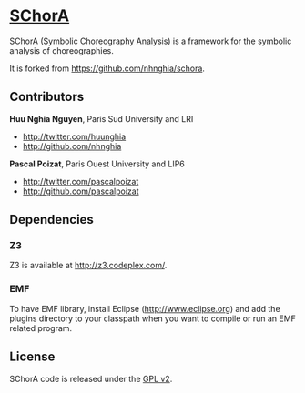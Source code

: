 # [SChorA]()

SChorA (Symbolic Choreography Analysis) is a framework for the symbolic analysis of choreographies.

It is forked from https://github.com/nhnghia/schora.

## Contributors

**Huu Nghia Nguyen**, Paris Sud University and LRI

- <http://twitter.com/huunghia>
- <http://github.com/nhnghia>

**Pascal Poizat**, Paris Ouest University and LIP6

- <http://twitter.com/pascalpoizat>
- <http://github.com/pascalpoizat>

## Dependencies

### Z3

Z3 is available at http://z3.codeplex.com/.
<!--
- download the night build for your platform (scroll down in the page)
- save it and uncompress it in some place, say `$Z3_HOME` 
- add `$Z3_HOME/bin/com.microsoft.z3.jar` in your classpath when you want to compile or run a Z3 related program
- add `$Z3_HOME/bin` to your dynamic library path (LD_LIBRARY_PATH on Linux, DYLD_LIBRARY_PATH on OSX)

To check all is ok you can try with the example file here: http://z3.codeplex.com/SourceControl/latest#examples/java/JavaExample.java
```
$ export DYLD_LIBRARY_PATH=$DYLD_LIBRARY_PATH:$Z3_HOME/bin
$ javac -cp $Z3_HOME/bin/com.microsoft.z3.jar JavaExample.java 
$ java -cp $Z3_HOME/bin/com.microsoft.z3.jar:. JavaExample
```
-->

### EMF

To have EMF library, install Eclipse (http://www.eclipse.org) and add the plugins directory to your classpath when you want to compile or run an EMF related program.

## License

SChorA code is released under the [GPL v2](LICENSE).
